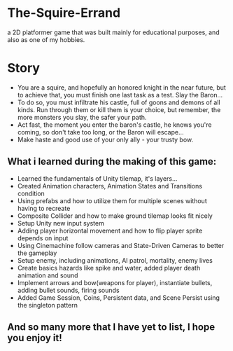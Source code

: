 # The-Squire-Errand
a 2D platformer game that was built mainly for educational purposes, and also as one of my hobbies.
# Story
- You are a squire, and hopefully an honored knight in the near future, but to achieve that, you must finish one last task as a test. Slay the Baron...
- To do so, you must infiltrate his castle, full of goons and demons of all kinds. Run through them or kill them is your choice, but remember, the more monsters you slay, the safer your path.
- Act fast, the moment you enter the baron's castle, he knows you're coming, so don't take too long, or the Baron will escape...
- Make haste and good use of your only ally - your trusty bow.


## What i learned during the making of this game: 
- Learned the fundamentals of Unity tilemap, it's layers...
- Created Animation characters, Animation States and Transitions condition
- Using prefabs and how to utilize them for multiple scenes without having to recreate
- Composite Collider and how to make ground tilemap looks fit nicely
- Setup Unity new input system
- Adding player horizontal movement and how to flip player sprite depends on input
- Using Cinemachine follow cameras and State-Driven Cameras to better the gameplay
- Setup enemy, including animations, AI patrol, mortality, enemy lives
- Create basics hazards like spike and water, added player death animation and sound
- Implement arrows and bow(weapons for player), instantiate bullets, adding bullet sounds, firing sounds
- Added Game Session, Coins, Persistent data, and Scene Persist using the singleton pattern
## And so many more that I have yet to list, I hope you enjoy it!
